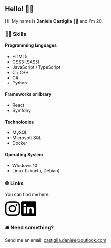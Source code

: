 ## Hello! 👋🏻

Hi! My name is **Daniele Castiglia** 🧑🏻‍ and I'm 20.

### 💪🏻 Skills 

#### Programming languages

- HTML5
- CSS3 (SASS)
- JavaScript / TypeScript
- C / C++
- C#
- Python

#### Frameworks or library

- React
- Symfony

#### Technologies

- MySQL
- Microsoft SQL
- Docker

#### Operating System

- Windows 10
- Linux (Ubuntu, Debian)

### 🌐 Links

You can find me here:

[![instagram](images/instagram.svg)](https://www.instagram.com/deno.js/) [![instagram](images/linkedin.svg)](https://www.linkedin.com/in/daniele-castiglia-867870205/)

### 🛎 Need something?

Send me an email: castiglia.daniele@outlook.com
